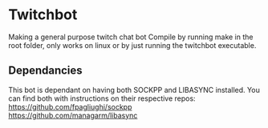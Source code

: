 # Twitchbot

Making a general purpose twitch chat bot Compile by running make in the root folder, only works on linux or by just running the twitchbot executable.

## Dependancies

This bot is dependant on having both SOCKPP and LIBASYNC installed. You can find both with instructions on their respective repos: https://github.com/fpagliughi/sockpp https://github.com/managarm/libasync